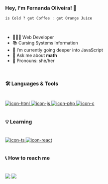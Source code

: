 ### Hey, I'm Fernanda Oliveira! 👋

```
is Cold ? get Coffee : get Orange Juice
```
<br>

- 👩🏽‍💻 Web Developer
- 📚 Cursing Systems Information
- 🔭 I’m currently going deeper into JavaScript
- 💬 Ask me about **math**
- 🌈 Pronouns: she/her
<br>
  
### 🛠️ Languages & Tools
#
<div>
  <a href="https://github.com/fernandaorms?tab=repositories" target="_blank">
    <img alt="icon-html" src="https://img.shields.io/badge/HTML5-E34F26?style=for-the-badge&logo=html5&logoColor=white">
    <img alt="icon-js" src="https://img.shields.io/badge/JavaScript-F7DF1E?style=for-the-badge&logo=javascript&logoColor=black">
    <img alt="icon-php" src="https://img.shields.io/badge/PHP-777BB4?style=for-the-badge&logo=php&logoColor=white">
    <img alt="icon-c" src="https://img.shields.io/badge/C-00599C?style=for-the-badge&logo=c&logoColor=white">
  </a>
</div>
<br>

### 💡 Learning
#
<div>
  <a href="https://github.com/fernandaorms?tab=repositories" target="_blank">
    <img alt="icon-ts" src="https://img.shields.io/badge/TypeScript-007ACC?style=for-the-badge&logo=typescript&logoColor=white">
    <img alt="icon-react" src="https://img.shields.io/badge/React-20232A?style=for-the-badge&logo=react&logoColor=61DAFB">
  </a>
</div>
<br>
  

### 📞 How to reach me
#
<a href = "mailto:fernandaoliveira.rms@gmail.com"><img src="https://img.shields.io/badge/-Email-%23333?style=for-the-badge&logo=gmail&logoColor=white" target="_blank"></a>
  <a href="https://www.linkedin.com/in/fernandaorms/" target="_blank"><img src="https://img.shields.io/badge/-LinkedIn-%230077B5?style=for-the-badge&logo=linkedin&logoColor=white"></a> 


<!--
**fernandaorms/fernandaorms** is a ✨ _special_ ✨ repository because its `README.md` (this file) appears on your GitHub profile.

Here are some ideas to get you started:

- 🔭 I’m currently working on ...
- 🌱 I’m currently learning ...
- 👯 I’m looking to collaborate on ...
- 🤔 I’m looking for help with ...
- 💬 Ask me about ...
- 📫 How to reach me: ...
- 😄 Pronouns: ...
- ⚡ Fun fact: ...
-->
